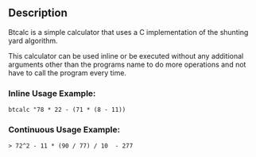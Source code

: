 ## Description

Btcalc is a simple calculator that uses a C implementation of the shunting yard algorithm.

This calculator can be used inline or be executed without any additional arguments 
other than the programs name to do more operations and not have to call the program every time.

### Inline Usage Example: 
`btcalc "78 * 22 - (71 * (8 - 11))`

### Continuous Usage Example: 
`> 72^2 - 11 * (90 / 77) / 10  - 277`
